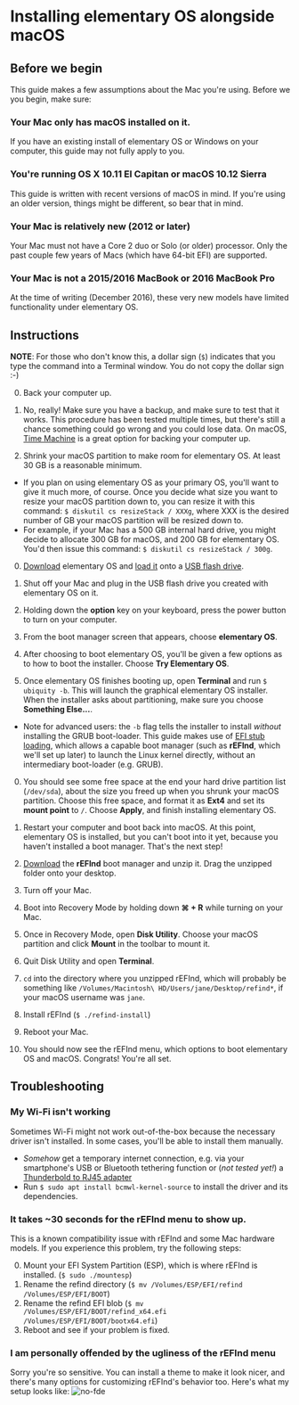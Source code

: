 # Installing elementary OS alongside macOS

## Before we begin

This guide makes a few assumptions about the Mac you're using. Before we you begin, make sure:

### Your Mac only has macOS installed on it.
If you have an existing install of elementary OS or Windows on your computer, this guide may not fully apply to you.

### You're running OS X 10.11 El Capitan or macOS 10.12 Sierra
This guide is written with recent versions of macOS in mind. If you're using an older version, things might be different, so bear that in mind.

### Your Mac is relatively new (2012 or later)
Your Mac must not have a Core 2 duo or Solo (or older) processor. Only the past couple few years of Macs (which have 64-bit EFI) are supported.

### Your Mac is not a 2015/2016 MacBook or 2016 MacBook Pro
At the time of writing (December 2016), these very new models have limited functionality under elementary OS.

## Instructions

**NOTE**: For those who don't know this, a dollar sign (`$`) indicates that you type the command into a Terminal window. You do not copy the dollar sign :-)

0. Back your computer up.

0. No, really! Make sure you have a backup, and make sure to test that it works. This procedure has been tested multiple times, but there's still a chance something could go wrong and you could lose data. On macOS, [Time Machine](https://support.apple.com/en-us/HT201250) is a great option for backing your computer up.

0. Shrink your macOS partition to make room for elementary OS. At least 30 GB is a reasonable minimum.
  - If you plan on using elementary OS as your primary OS, you'll want to give it much more, of course. Once you decide what size you want to resize your macOS partition down to, you can resize it with this command: `$ diskutil cs resizeStack / XXXg`, where XXX is the desired number of GB your macOS partition will be resized down to.
  - For example, if your Mac has a 500 GB internal hard drive, you might decide to allocate 300 GB for macOS, and 200 GB for elementary OS. You'd then issue this command: `$ diskutil cs resizeStack / 300g`.

0. [Download](https://elementary.io/) elementary OS and [load it](https://elementary.io/docs/installation#creating-an-installation-medium) onto a [USB flash drive](https://en.wikipedia.org/wiki/USB_flash_drive).

0. Shut off your Mac and plug in the USB flash drive you created with elementary OS on it.

0. Holding down the **option** key on your keyboard, press the power button to turn on your computer.

0. From the boot manager screen that appears, choose **elementary OS**.

0. After choosing to boot elementary OS, you'll be given a few options as to how to boot the installer. Choose **Try Elementary OS**.

0. Once elementary OS finishes booting up, open **Terminal** and run `$ ubiquity -b`. This will launch the graphical elementary OS installer. When the installer asks about partitioning, make sure you choose **Something Else...**.
  - Note for advanced users: the `-b` flag tells the installer to install *without* installing the GRUB boot-loader. This guide makes use of [EFI stub loading](https://wiki.debian.org/EFIStub), which allows a capable boot manager (such as **rEFInd**, which we'll set up later) to launch the Linux kernel directly, without an intermediary boot-loader (e.g. GRUB).

0. You should see some free space at the end your hard drive partition list (`/dev/sda`), about the size you freed up when you shrunk your macOS partition. Choose this free space, and format it as **Ext4** and set its **mount point** to `/`. Choose **Apply**, and finish installing elementary OS.

0. Restart your computer and boot back into macOS. At this point, elementary OS is installed, but you can't boot into it yet, because you haven't installed a boot manager. That's the next step!

0. [Download](https://sourceforge.net/projects/refind/files/latest/download) the **rEFInd** boot manager and unzip it. Drag the unzipped folder onto your desktop.

0. Turn off your Mac.

0. Boot into Recovery Mode by holding down **⌘ + R** while turning on your Mac.

0. Once in Recovery Mode, open **Disk Utility**. Choose your macOS partition and click **Mount** in the toolbar to mount it.

0. Quit Disk Utility and open **Terminal**.

0. `cd` into the directory where you unzipped rEFInd, which will probably be something like `/Volumes/Macintosh\ HD/Users/jane/Desktop/refind*`, if your macOS username was `jane`.

0. Install rEFInd (`$ ./refind-install`)

0. Reboot your Mac.

0. You should now see the rEFInd menu, which options to boot elementary OS and macOS.  Congrats! You're all set.



## Troubleshooting

### My Wi-Fi isn't working

Sometimes Wi-Fi might not work out-of-the-box because the necessary driver isn't installed. In some cases, you'll be able to install them manually.

- *Somehow* get a temporary internet connection, e.g. via your smartphone's USB or Bluetooth tethering function or (*not tested yet!*) a [Thunderbold to RJ45 adapter](http://store.apple.com/us/product/MD463ZM/A/thunderbolt-to-gigabit-ethernet-adapter)
- Run `$ sudo apt install bcmwl-kernel-source` to install the driver and its dependencies.

### It takes ~30 seconds for the rEFInd menu to show up.

This is a known compatibility issue with rEFInd and some Mac hardware models. If you experience this problem, try the following steps:

0. Mount your EFI System Partition (ESP), which is where rEFInd is installed. (`$ sudo ./mountesp`)
0. Rename the refind directory (`$ mv /Volumes/ESP/EFI/refind /Volumes/ESP/EFI/BOOT`)
0. Rename the refind EFI blob (`$ mv /Volumes/ESP/EFI/BOOT/refind_x64.efi /Volumes/ESP/EFI/BOOT/bootx64.efi`)
0. Reboot and see if your problem is fixed.

### I am personally offended by the ugliness of the rEFInd menu

Sorry you're so sensitive. You can install a theme to make it look nicer, and there's many options for customizing rEFInd's behavior too. Here's what my setup looks like:
![no-fde](img/finished-product.jpg)
